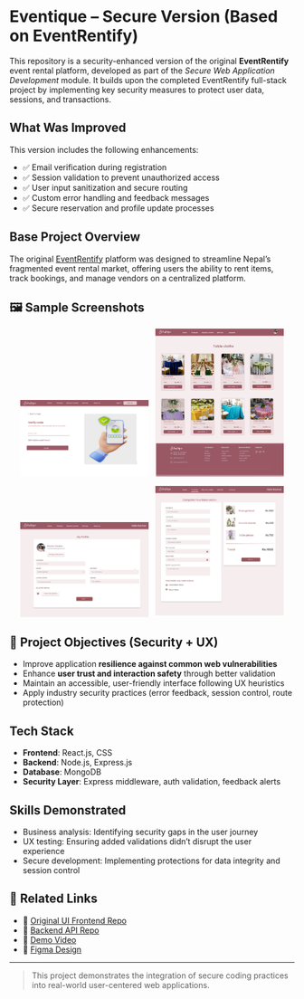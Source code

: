 # Eventique – Secure Version (Based on EventRentify)

This repository is a security-enhanced version of the original **EventRentify** event rental platform, developed as part of the *Secure Web Application Development* module. It builds upon the completed EventRentify full-stack project by implementing key security measures to protect user data, sessions, and transactions.

## What Was Improved

This version includes the following enhancements:
- ✅ Email verification during registration  
- ✅ Session validation to prevent unauthorized access  
- ✅ User input sanitization and secure routing  
- ✅ Custom error handling and feedback messages  
- ✅ Secure reservation and profile update processes

## Base Project Overview

The original [EventRentify](https://github.com/purnimabohara/EventRentify-Frontend) platform was designed to streamline Nepal’s fragmented event rental market, offering users the ability to rent items, track bookings, and manage vendors on a centralized platform.

## 🖼 **Sample Screenshots**

<p align="center">
  <img src="frontend/src/assets/Images/Email Verification.png" width="45%" alt="OCR Screenshot">
  &nbsp;
  <img src="frontend/src/assets/Images/product_page.png" width="45%" alt="Generated PDF Screenshot">
</p>
<p align="center">
  <img src="frontend/src/assets/Images/Edit Profile.png" width="45%" alt="OCR Screenshot">
  &nbsp;
  <img src="frontend/src/assets/Images/Booking form.png" width="45%" alt="Generated PDF Screenshot">
</p>

## 🎯 Project Objectives (Security + UX)

- Improve application **resilience against common web vulnerabilities**  
- Enhance **user trust and interaction safety** through better validation  
- Maintain an accessible, user-friendly interface following UX heuristics  
- Apply industry security practices (error feedback, session control, route protection)

## Tech Stack

- **Frontend**: React.js, CSS  
- **Backend**: Node.js, Express.js  
- **Database**: MongoDB  
- **Security Layer**: Express middleware, auth validation, feedback alerts

## Skills Demonstrated

- Business analysis: Identifying security gaps in the user journey  
- UX testing: Ensuring added validations didn’t disrupt the user experience  
- Secure development: Implementing protections for data integrity and session control

## 🔗 Related Links

- 🔗 [Original UI Frontend Repo](https://github.com/purnimabohara/EventRentify-Frontend)  
- 🔗 [Backend API Repo](https://github.com/purnimabohara/EventRentify_Backend)  
- 🎥 [Demo Video](https://youtu.be/BSmKs01Nfjw)  
- 🧪 [Figma Design](https://www.figma.com/design/KjCDnKzXKd1XKKaiKJR6pI/)

---

> This project demonstrates the integration of secure coding practices into real-world user-centered web applications.
